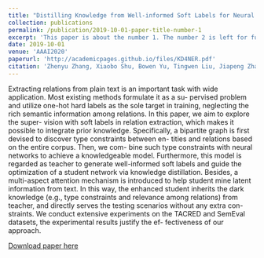 ```yaml
---
title: "Distilling Knowledge from Well-informed Soft Labels for Neural Relation Extraction"
collection: publications
permalink: /publication/2019-10-01-paper-title-number-1
excerpt: 'This paper is about the number 1. The number 2 is left for future work.'
date: 2019-10-01
venue: 'AAAI2020'
paperurl: 'http://academicpages.github.io/files/KD4NER.pdf'
citation: 'Zhenyu Zhang, Xiaobo Shu, Bowen Yu, Tingwen Liu, Jiapeng Zhao, Quangang Li, Li Guo.'
---
```

Extracting relations from plain text is an important task with wide application. Most existing methods formulate it as a su- pervised problem and utilize one-hot hard labels as the sole target in training, neglecting the rich semantic information among relations. In this paper, we aim to explore the super- vision with soft labels in relation extraction, which makes it possible to integrate prior knowledge. Specifically, a bipartite graph is first devised to discover type constraints between en- tities and relations based on the entire corpus. Then, we com- bine such type constraints with neural networks to achieve a knowledgeable model. Furthermore, this model is regarded as teacher to generate well-informed soft labels and guide the optimization of a student network via knowledge distillation. Besides, a multi-aspect attention mechanism is introduced to help student mine latent information from text. In this way, the enhanced student inherits the dark knowledge (e.g., type constraints and relevance among relations) from teacher, and directly serves the testing scenarios without any extra con- straints. We conduct extensive experiments on the TACRED and SemEval datasets, the experimental results justify the ef- fectiveness of our approach.

[Download paper here](http://academicpages.github.io/files/KD4NER.pdf)
